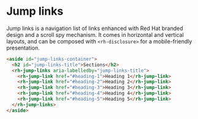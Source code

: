 # Jump links

Jump links is a navigation list of links enhanced with Red Hat branded design and a scroll spy mechanism.
It comes in horizontal and vertical layouts, and can be composed with `<rh-disclosure>` for a mobile-friendly presentation.

```html
<aside id="jump-links-container">
  <h2 id="jump-links-title">Sections</h2>
  <rh-jump-links aria-labelledby="jump-links-title">
    <rh-jump-link href="#heading-1">Heading 1</rh-jump-link>
    <rh-jump-link href="#heading-2">Heading 2</rh-jump-link>
    <rh-jump-link href="#heading-3">Heading 3</rh-jump-link>
    <rh-jump-link href="#heading-4">Heading 4</rh-jump-link>
    <rh-jump-link href="#heading-5">Heading 5</rh-jump-link>
  </rh-jump-links>
</aside>
```
